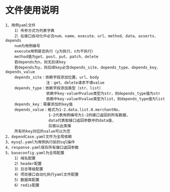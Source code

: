 # 文件使用说明
    1、用例yaml文件
        1）传参方式为列表字典
        2）在接口自动化中必含num、name、execute、url、method、data、asserts、depends
        num为用例编号
        execute用例是否执行（y为执行，n为不执行）
        method值为get、post、put、patch、delete
        若depends为n，则无后续key
        若depends为y，则后续key必含depends_site、depends_type、depends_key、depends_value
        depends_site：依赖字段添加位置，url、body
                      注：get、delete请求不填value
        depends_type：依赖字段添加类型（str、list）
                      依赖中key-value中value类型为str，则depends_type值为str
                      依赖中key-value中value类型为list，则depends_type值为list
        depends_key：需要添加的key值
        depends_value：格式为1-2.data.list.0.merchantNo，
                       1-2代表用例编号为1-2的接口返回的所有数据，
                       data代表取接口返回参数中的data值，
                       后面以此类推
        所有的key对应的value可以为空
    2、dependCase.yaml文件为全局依赖
    3、mysql.yaml为用例执行前的sql操作
    4、response.yaml保存所有接口返回参数
    5、baseconfig.yaml为全局配置
        1）域名配置
        2）header配置
        3）日志等级配置
        4）项目接口自动化执行yaml文件配置
        5）数据库配置
        6）redis配置
 